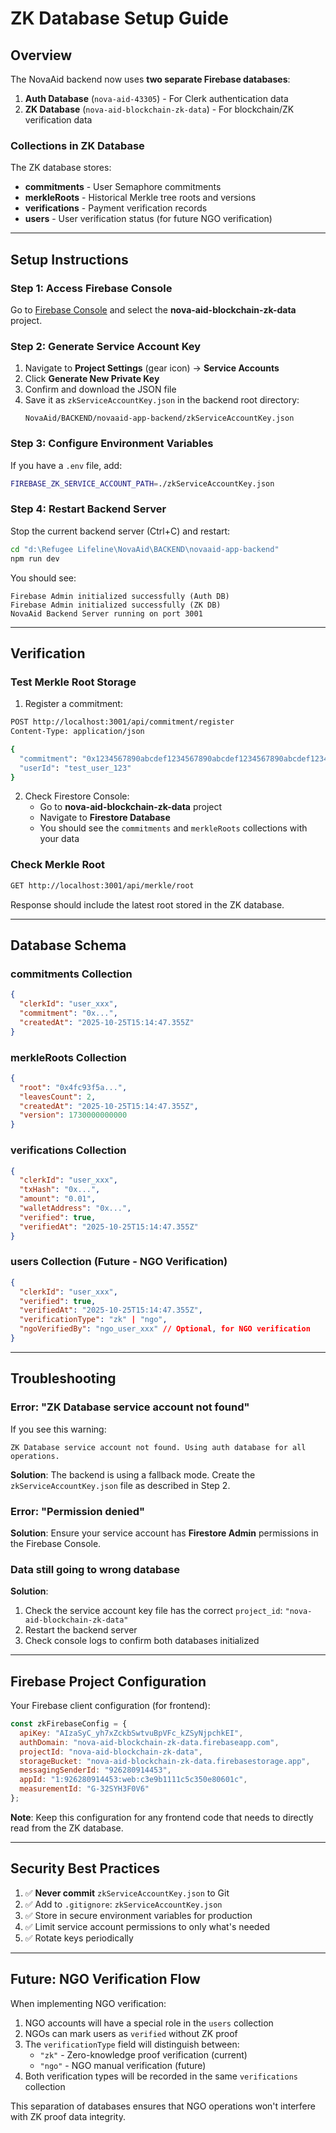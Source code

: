 # ZK Database Setup Guide

## Overview

The NovaAid backend now uses **two separate Firebase databases**:

1. **Auth Database** (`nova-aid-43305`) - For Clerk authentication data
2. **ZK Database** (`nova-aid-blockchain-zk-data`) - For blockchain/ZK verification data

### Collections in ZK Database

The ZK database stores:
- **commitments** - User Semaphore commitments
- **merkleRoots** - Historical Merkle tree roots and versions
- **verifications** - Payment verification records
- **users** - User verification status (for future NGO verification)

---

## Setup Instructions

### Step 1: Access Firebase Console

Go to [Firebase Console](https://console.firebase.google.com/) and select the **nova-aid-blockchain-zk-data** project.

### Step 2: Generate Service Account Key

1. Navigate to **Project Settings** (gear icon) → **Service Accounts**
2. Click **Generate New Private Key**
3. Confirm and download the JSON file
4. Save it as `zkServiceAccountKey.json` in the backend root directory:
   ```
   NovaAid/BACKEND/novaaid-app-backend/zkServiceAccountKey.json
   ```

### Step 3: Configure Environment Variables

If you have a `.env` file, add:

```bash
FIREBASE_ZK_SERVICE_ACCOUNT_PATH=./zkServiceAccountKey.json
```

### Step 4: Restart Backend Server

Stop the current backend server (Ctrl+C) and restart:

```bash
cd "d:\Refugee Lifeline\NovaAid\BACKEND\novaaid-app-backend"
npm run dev
```

You should see:
```
Firebase Admin initialized successfully (Auth DB)
Firebase Admin initialized successfully (ZK DB)
NovaAid Backend Server running on port 3001
```

---

## Verification

### Test Merkle Root Storage

1. Register a commitment:
```bash
POST http://localhost:3001/api/commitment/register
Content-Type: application/json

{
  "commitment": "0x1234567890abcdef1234567890abcdef1234567890abcdef1234567890abcdef",
  "userId": "test_user_123"
}
```

2. Check Firestore Console:
   - Go to **nova-aid-blockchain-zk-data** project
   - Navigate to **Firestore Database**
   - You should see the `commitments` and `merkleRoots` collections with your data

### Check Merkle Root

```bash
GET http://localhost:3001/api/merkle/root
```

Response should include the latest root stored in the ZK database.

---

## Database Schema

### commitments Collection

```json
{
  "clerkId": "user_xxx",
  "commitment": "0x...",
  "createdAt": "2025-10-25T15:14:47.355Z"
}
```

### merkleRoots Collection

```json
{
  "root": "0x4fc93f5a...",
  "leavesCount": 2,
  "createdAt": "2025-10-25T15:14:47.355Z",
  "version": 1730000000000
}
```

### verifications Collection

```json
{
  "clerkId": "user_xxx",
  "txHash": "0x...",
  "amount": "0.01",
  "walletAddress": "0x...",
  "verified": true,
  "verifiedAt": "2025-10-25T15:14:47.355Z"
}
```

### users Collection (Future - NGO Verification)

```json
{
  "clerkId": "user_xxx",
  "verified": true,
  "verifiedAt": "2025-10-25T15:14:47.355Z",
  "verificationType": "zk" | "ngo",
  "ngoVerifiedBy": "ngo_user_xxx" // Optional, for NGO verification
}
```

---

## Troubleshooting

### Error: "ZK Database service account not found"

If you see this warning:
```
ZK Database service account not found. Using auth database for all operations.
```

**Solution**: The backend is using a fallback mode. Create the `zkServiceAccountKey.json` file as described in Step 2.

### Error: "Permission denied"

**Solution**: Ensure your service account has **Firestore Admin** permissions in the Firebase Console.

### Data still going to wrong database

**Solution**: 
1. Check the service account key file has the correct `project_id`: `"nova-aid-blockchain-zk-data"`
2. Restart the backend server
3. Check console logs to confirm both databases initialized

---

## Firebase Project Configuration

Your Firebase client configuration (for frontend):

```javascript
const zkFirebaseConfig = {
  apiKey: "AIzaSyC_yh7xZckbSwtvuBpVFc_kZSyNjpchkEI",
  authDomain: "nova-aid-blockchain-zk-data.firebaseapp.com",
  projectId: "nova-aid-blockchain-zk-data",
  storageBucket: "nova-aid-blockchain-zk-data.firebasestorage.app",
  messagingSenderId: "926280914453",
  appId: "1:926280914453:web:c3e9b1111c5c350e80601c",
  measurementId: "G-32SYH3F0V6"
};
```

**Note**: Keep this configuration for any frontend code that needs to directly read from the ZK database.

---

## Security Best Practices

1. ✅ **Never commit** `zkServiceAccountKey.json` to Git
2. ✅ Add to `.gitignore`: `zkServiceAccountKey.json`
3. ✅ Store in secure environment variables for production
4. ✅ Limit service account permissions to only what's needed
5. ✅ Rotate keys periodically

---

## Future: NGO Verification Flow

When implementing NGO verification:

1. NGO accounts will have a special role in the `users` collection
2. NGOs can mark users as `verified` without ZK proof
3. The `verificationType` field will distinguish between:
   - `"zk"` - Zero-knowledge proof verification (current)
   - `"ngo"` - NGO manual verification (future)
4. Both verification types will be recorded in the same `verifications` collection

This separation of databases ensures that NGO operations won't interfere with ZK proof data integrity.
